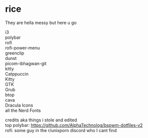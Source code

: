 # rice
They are hella messy but here u go

i3  
polybar  
rofi  
rofi-power-menu  
greenclip  
dunst  
picom-ibhagwan-git  
kitty  
Catppuccin  
  Kitty  
  GTK  
  Grub  
  btop  
  cava  
Dracula Icons  
all the Nerd Fonts  

credits aka things i stole and edited  
top polybar: https://github.com/AlphaTechnolog/bspwm-dotfiles-v2  
rofi: some guy in the r/unixporn discord who I cant find  
